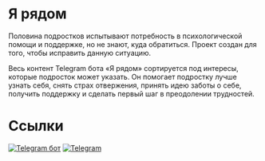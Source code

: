 # Я рядом
Половина подростков испытывают потребность в психологической помощи и поддержке, но не знают, куда обратиться. Проект создан для того, чтобы исправить данную ситуацию.

Весь контент Telegram бота «Я рядом» сортируется под интересы, которые подросток может указать. Он помогает подростку лучше узнать себя, снять страх отвержения, принять идею заботы о себе, получить поддержку и сделать первый шаг в преодолении трудностей.

# Ссылки

[![Telegram бот](https://img.shields.io/badge/-Telegram_bot-2f3136?style=for-the-badge&logo=telegram)](https://t.me/imThereBot)
[![Telegram](https://img.shields.io/badge/-Telegram-2f3136?style=for-the-badge&logo=telegram)](https://t.me/lantrik)
